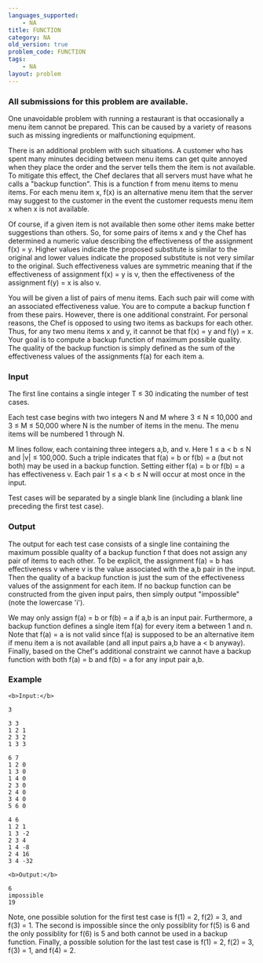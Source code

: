 ```yaml
---
languages_supported:
    - NA
title: FUNCTION
category: NA
old_version: true
problem_code: FUNCTION
tags:
    - NA
layout: problem
---
```

###  All submissions for this problem are available. 

One unavoidable problem with running a restaurant is that occasionally a menu item cannot be prepared. This can be caused by a variety of reasons such as missing ingredients or malfunctioning equipment.

There is an additional problem with such situations. A customer who has spent many minutes deciding between menu items can get quite annoyed when they place the order and the server tells them the item is not available. To mitigate this effect, the Chef declares that all servers must have what he calls a "backup function". This is a function f from menu items to menu items. For each menu item x, f(x) is an alternative menu item that the server may suggest to the customer in the event the customer requests menu item x when x is not available.

Of course, if a given item is not available then some other items make better suggestions than others. So, for some pairs of items x and y the Chef has determined a numeric value describing the effectiveness of the assignment f(x) = y. Higher values indicate the proposed substitute is similar to the original and lower values indicate the proposed substitute is not very similar to the original. Such effectiveness values are symmetric meaning that if the effectiveness of assignment f(x) = y is v, then the effectiveness of the assignment f(y) = x is also v.

You will be given a list of pairs of menu items. Each such pair will come with an associated effectiveness value. You are to compute a backup function f from these pairs. However, there is one additional constraint. For personal reasons, the Chef is opposed to using two items as backups for each other. Thus, for any two menu items x and y, it cannot be that f(x) = y and f(y) = x. Your goal is to compute a backup function of maximum possible quality. The quality of the backup function is simply defined as the sum of the effectiveness values of the assignments f(a) for each item a.

### Input

The first line contains a single integer T ≤ 30 indicating the number of test cases.

Each test case begins with two integers N and M where 3 ≤ N ≤ 10,000 and 3 ≤ M ≤ 50,000 where N is the number of items in the menu. The menu items will be numbered 1 through N.

M lines follow, each containing three integers a,b, and v. Here 1 ≤ a < b ≤ N and |v| ≤ 100,000. Such a triple indicates that f(a) = b or f(b) = a (but not both) may be used in a backup function. Setting either f(a) = b or f(b) = a has effectiveness v. Each pair 1 ≤ a < b ≤ N will occur at most once in the input.

Test cases will be separated by a single blank line (including a blank line preceding the first test case).

### Output

The output for each test case consists of a single line containing the maximum possible quality of a backup function f that does not assign any pair of items to each other. To be explicit, the assignment f(a) = b has effectiveness v where v is the value associated with the a,b pair in the input. Then the quality of a backup function is just the sum of the effectiveness values of the assignment for each item. If no backup function can be constructed from the given input pairs, then simply output "impossible" (note the lowercase 'i').

We may only assign f(a) = b or f(b) = a if a,b is an input pair. Furthermore, a backup function defines a single item f(a) for every item a between 1 and n. Note that f(a) = a is not valid since f(a) is supposed to be an alternative item if menu item a is not available (and all input pairs a,b have a < b anyway). Finally, based on the Chef's additional constraint we cannot have a backup function with both f(a) = b and f(b) = a for any input pair a,b.

### Example

```
<b>Input:</b>

3

3 3
1 2 1
2 3 2
1 3 3

6 7
1 2 0
1 3 0
1 4 0
2 3 0
2 4 0
3 4 0
5 6 0

4 6
1 2 1
1 3 -2
2 3 4
1 4 -8
2 4 16
3 4 -32

<b>Output:</b>

6
impossible
19

```

 Note, one possible solution for the first test case is f(1) = 2, f(2) = 3, and f(3) = 1. The second is impossible since the only possiblity for f(5) is 6 and the only possiblity for f(6) is 5 and both cannot be used in a backup function. Finally, a possible solution for the last test case is f(1) = 2, f(2) = 3, f(3) = 1, and f(4) = 2.
